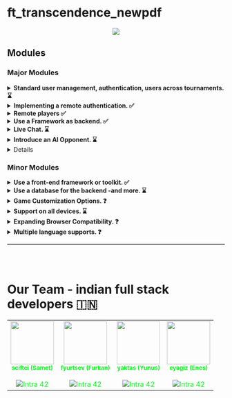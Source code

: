 # ft_transcendence_newpdf

<p align="center">
    <img src="https://i.hizliresim.com/ctrhatw.png"/>
</p>

## Modules
### Major Modules
<style>
.attention-container {
	width: auto;
	height: 70px; /* Allow the height to adjust based on content */
	display: flex;
	background-color: #ffbfbf;
	text-align: center;
	padding: 20px; /* Add padding for better appearance */
}
.attention-info{
	margin-left: 1em;
	overflow: hidden;
	text-align: left;
	font-size: 16px;
	color: #000000;
	text-overflow: ellipsis; /* Display ellipsis (...) foroverflowed       content */
	font-family: "system-ui, sans-serif";
}
.attention img {
	height: 72px !important;
	width: 72px !important; /* Set a maximum width for the image */
	margin-right: 10px;
}
.ourteam a {
  text-decoration: none; /* Text decoration'ı kaldırır */
  color: #00ff15; /* Link rengini siyah olarak ayarlar */
}
/* :hover seçicisi ile üzerine gelince kırmızı çizgi eklenir */
.ourteam a:hover {
  text-decoration: underline;
  color: red; /* :hover durumunda link rengini kırmızı olarak ayarlar */
}
.ourteam img:hover {
  filter:brightness(50%)
}
</style>

<div class="details">
  <details>
      <summary> <b> Standard user management, authentication, users across  tournaments. ⌛</b></summary>
          <ul>
          <li><input type="checkbox" checked disabled/> Users can subscribe to  the website in a secure way. </li>
          <li><input type="checkbox" checked disabled/> Registered users can log  in in a secure way. </li>
          <li><input type="checkbox" checked disabled/> Users can select a  unique display name to play the tournaments. </li>
          <li><input type="checkbox" checked disabled/> Users can update their  information. </li>
          <li><input type="checkbox" checked disabled/> Users can upload an   avatar, with a default option if none is provided. </li>
          <li><input type="checkbox" disabled/> Users can add others as friends   and view their online status. </li>
          <li><input type="checkbox" disabled/> User profiles display stats,  such as wins and losses. </li>
          <li><input type="checkbox" disabled/> Each user has a <b>Match  History</b> including 1v1 games, dates, and relevant
          details, accessible to logged-in users.</li>
          </ul>
          <div class="attention-container">
              <img src="https://cdn.pixabay.com/photo/2013/07/12/14/33/ attention-148478_960_720.png">
              <p class="attention-info">Be carefull, the management of duplicate  usernames/emails is at your discretion. You must provide a   justification for your decision.</p>
          </div>
  </details>
  
  <details>
      <summary> <b>  Implementing a remote authentication. ✅</b></summary>
      In this major module, the goal is to implement the following  authentication system:
      <code>OAuth 2.0 authentication with 42</code>. Key features and objectives  include: <br>
      <b>Be carefull, the management of duplicate usernames/emails is at your
      discretion. You must provide a justification for your decision. </b>
          <ul>
          <li><input type="checkbox" checked disabled/> Integrate the   authentication system, allowing users to securely sign in. </li>
          <li><input type="checkbox" checked disabled/> Obtain the necessary  credentials and permissions from the authority to enable a secure  login. </li>
          <li><input type="checkbox" checked disabled/> Implement user-friendly   login and authorization flows that adhere to best practices and   security standards. </li>
          <li><input type="checkbox" checked disabled/> Ensure the secure   exchange of authentication tokens and user information between the web  application and the authentication provider. </li>
          </ul>
          This major module aims to get a remote user authentication, providing   users with
  a secure and convenient way to access the web application.
  </details>
  
  <details>
      <summary> <b> Remote players ✅</b></summary>
      It is possible to have two distant players. Each player is located on a   separated
  computer, accessing the same website and playing the same Pong game. <br>
  💡 <i>Think about network issues, like unexpected disconnection or lag.
  You have to offer the best user experience possible. </i>
  </details>
  
  <details>
      <summary> <b> Use a Framework as backend. ✅</b></summary>
      In this major module, you are required to utilize a specific web framework  for your backend development, and that framework is <code>Django</code>.   <br>
  <i>You can create a backend without using the constraints of this module
  by using the default language/framework. However, this module will
  only be valid if you use the associated constraints. </i>
  </details>
  
  <details>
      <summary> <b> Live Chat. ⌛</b></summary>
      You have to create a chat for your users in this module:
          <ul>
          <li><input type="checkbox" checked disabled/> The user should be able   to send <b>direct messages</b> to other users. </li>
          <li><input type="checkbox" disabled/> The user should be able to block  other users. This way, they will see no more messages from the account   they blocked. </li>
          <><input type="checkbox" disabled/> The user should be able to  invite other users to play a Pong game through the chat interface. </  li>
          <li><input type="checkbox" disabled/> The tournament system should be   able to warn users expected for the next game. </li>
          <li><input type="checkbox" checked disabled/> The user should be able   to access other players profiles through the chat interface. </li>
          </ul>
  </details>
  
  <details>
      <summary> <b> Introduce an AI Opponent. ⌛</b></summary>
      In this major module, the objective is to incorporate an AI player into   the game. Notably, the use of the <b>A* algorithm</b> is not permitted for  this task. Key features and goals include:
          <ul>
          <li><input type="checkbox" checked disabled/> Develop an AI opponent  that provides a challenging and engaging gameplay experience for   users. </li>
          <li><input type="checkbox" checked disabled/> The AI must replicate   human behavior, meaning that in your AI implementation, you must  simulate keyboard input. The constraint here is that the AI can only   refresh its view of the game once per second, requiring it to   anticipate bounces and other actions. </li>
          <i>The AI must utilize power-ups if you have chosen to implement the  Game customization options module.</i>
          <li><input type="checkbox" disabled/> Implement AI logic and  decision-making processes that enable the AI player to make  intelligent and strategic moves. </li>
          <li><input type="checkbox" checked disabled/> Explore alternative   algorithms and techniques to create an effective AI player without  relying on A*. </li>
          <li><input type="checkbox" disabled/> Ensure that the AI adapts to  different gameplay scenarios and user interactions. </li>
          <div class="attention-container">
              <img src="https://cdn.pixabay.com/photo/2013/07/12/14/33/ attention-148478_960_720.png">
              <p class="attention-info">Attention: You will need to explain in  detail how your AI functions during your evaluation. Creating an   AI that does nothing is strictly prohibited; it must have the   capability to win occasionally.</p>
          </div>
          </br>
          This major module aims to enhance the game by introducing an AI   opponent that adds excitement and competitiveness without relying on  the A* algorithm.
          </ul>
  </details>
  
  <details>
      <> <b> Add Another Game with User History and Matchmaking. ❓</b></  summary>
      In this major module, the objective is to introduce a new game, distinct  from Pong, and incorporate features such as user history tracking and  matchmaking. Key features and goals include:
          <ul>
          <li><input type="checkbox" disabled/> Develop a new, engaging game to   diversify the platform’s offerings and entertain users. </li>
          <li><input type="checkbox" disabled/> Implement user history tracking   to record and display individual user’s gameplay statistics. </li>
          <li><input type="checkbox" disabled/> Create a matchmaking system to  allow users to find opponents and participate in fair and balanced   matches. </li>
          <li><input type="checkbox" disabled/> Ensure that user game history   and matchmaking data are stored securely and remain up-to-date. </li>
          <li><input type="checkbox" disabled/> Optimize the performance and  responsiveness of the new game to provide an enjoyable user  experience. Regularly update and maintain the game to fix bugs, add  new features, and enhance gameplay. </li>
          </ul>
          This major module aims to expand your platform by introducing a new   game, enhancing user engagement with gameplay history, and  facilitating matchmaking for an enjoyable gaming experience.
  </details>
  
  ### Minor Modules
  
  <details>
      <summary> <b> Use a front-end framework or toolkit. ✅</b></summary>
      Your frontend development will utilize the <code>Bootstrap toolkit.</code>  <br>
      <i>You can create a front-end without using the constraints of this module  by using the default language/framework. However, this module will only be   valid if you use the associated constraints.</i>
  </details>
  
  <details>
      <summary> <b> Use a database for the backend -and more. ⌛</b></summary>
      The designated database for all DB instances in your project is   <code>PostgreSQL</code>. This choice guarantees data consistency and  compatibility across all project components and may be a prerequisite for  other modules, such as the <b>backend Framework module</b>.
  </details>
  
  <details>
      <summary> <b> Game Customization Options. ❓</b></summary>
      In this minor module, the goal is to provide customization options for all  available games on the platform. Key features and objectives include:
          <ul>
          <li><input type="checkbox" disabled/> Offer customization features,   such as power-ups, attacks, or different maps, that enhance the   gameplay experience. </li>
          <li><input type="checkbox" disabled/> Allow users to choose a default   version of the game with basic features if they prefer a simpler  experience. </li>
          <li><input type="checkbox" disabled/> Ensure that customization   options are available and applicable to all games offered on the  platform. </li>
          <li><input type="checkbox" disabled/> Implement user-friendly settings  menus or interfaces for adjusting game parameters. </li>
          <li><input type="checkbox" disabled/> Maintain consistency in   customization features across all games to provide a unified user   experience. </li>
          </ul>
          This module aims to give users the flexibility to tailor their gaming   experience across all available games by providing a variety of   customization options while also offering a default version for those   who prefer a straightforward gameplay experience.
  </details>
  
  <details>
      <summary> <b> Support on all devices. ⌛</b></summary>
      In this module, the main focus is to ensure that your website works   seamlessly on all types of devices. Key features and objectives include:
          <ul>
          <li><input type="checkbox" disabled/> Make sure the website is  responsive, adapting to different screen sizes and orientations,   ensuring a consistent user experience on desktops, laptops, tablets,  and smartphones. </li>
          <li><input type="checkbox" disabled/> Ensure that users can easily  navigate and interact with the website using different input methods,  such as touchscreens, keyboards, and mice, depending on the device   they are using. </li>
          </ul>
          This module aims to provide a consistent and user-friendly experience   on all devices, maximizing accessibility and user satisfaction.
  </details>
  
  <details>
      <summary> <b> Expanding Browser Compatibility. ❓</b></summary>
      In this minor module, the objective is to enhance the compatibility of the  web application by adding support for an additional web browser. Key   features and objectives include:
          <ul>
          <li><input type="checkbox" disabled/> Extend browser support to   include an additional web browser, ensuring that users can access and   use the application seamlessly. </li>
          <li><input type="checkbox" disabled/> Conduct thorough testing and  optimization to ensure that the web application functions correctly  and displays correctly in the newly supported browser. </li>
          <><input type="checkbox" disabled/> Address any compatibility issues  or rendering discrepancies that may arise in the added web browser. </ li>
          <li><input type="checkbox" disabled/> Ensure a consistent user  experience across all supported browsers, maintaining usability and  functionality. </li>
          </ul>
          This minor module aims to broaden the accessibility of the web  application by supporting an additional web browser, providing users   with more choices for their browsing experience.
  </details>
  
  <details>
      <summary> <b> Multiple language supports. ❓</b></summary>
      In this minor module, the objective is to ensure that your website  supports multiple languages to cater to a diverse user base. Key features  and goals include:
          <ul>
          <><input type="checkbox" disabled/> Implement support for a minimum   of three languages on the website to accommodate a broad audience. </ li>
          <li><input type="checkbox" disabled/> Provide a language switcher or  selector that allows users to easily change the website’s language   based on their preferences. </li>
          <li><input type="checkbox" disabled/> Translate essential website   content, such as navigation menus, headings, and key information, into  the supported languages. </li>
          <li><input type="checkbox" disabled/> Ensure that users can navigate  and interact with the website seamlessly, regardless of the selected   language. </li>
          <li><input type="checkbox" disabled/> Consider using language packs or  localization libraries to simplify the translation process and   maintain consistency across different languages. </li>
          <li><input type="checkbox" disabled/> Allow users to set their  preferred language as a default choice for subsequent visits to the  website. </li>
          </ul>
          This minor module aims to enhance the accessibility and inclusivity of  your website by offering content in multiple languages, making it more   user-friendly for a diverse international audience.
  </details>
</div>
<hr>
<br>
<br>
<h1> Our Team - indian full stack developers 🇮🇳</h1>

<table class="ourteam">
  <tr>
    <td align="center"><a href="https://github.com/temasictfic/"><img src="https://i.hizliresim.com/mu0ink4.jpg" width="100px;" alt=""/><br /><sub><b>sciftci (Samet)</b></sub></a><br />
    <br><a href="https://profile.intra.42.fr/users/sciftci" title="Intra 42"><img src="https://img.shields.io/badge/Kocaeli-FFFFFF?style=plastic&logo=42&logoColor=000000" alt="Intra 42"/></a></td>
    <td align="center"><a href="https://github.com/fyurtsev/"><img src="https://i.hizliresim.com/ij9ktl2.jpeg" width="100px;" alt=""/><br /><sub><b>fyurtsev (Furkan)</b></sub></a><br /><br>
    <a href="https://profile.intra.42.fr/users/fyurtsev" title="Intra 42"><img src="https://img.shields.io/badge/Kocaeli-FFFFFF?style=plastic&logo=42&logoColor=000000" alt="Intra 42"/></a></td>
    <td align="center"><a href="https://github.com/yeaktas/"><img src="https://avatars.githubusercontent.com/u/96894640?v=4" width="100px;" alt=""/><br /><sub><b>yaktas (Yunus)</b></sub></a><br /><br>
    <a href="https://profile.intra.42.fr/users/yaktas" title="Intra 42"><img src="https://img.shields.io/badge/Kocaeli-FFFFFF?style=plastic&logo=42&logoColor=000000" alt="Intra 42"/></a></td>
    <td align="center"><a href="https://github.com/fleizean/"><img src="https://avatars.githubusercontent.com/u/66090171?v=4" width="100px;" alt=""/><br /><sub><b>eyagiz (Enes)</b></sub></a><br /><br>
    <a href="https://profile.intra.42.fr/users/eyagiz" title="Intra 42"><img src="https://img.shields.io/badge/Kocaeli-FFFFFF?style=plastic&logo=42&logoColor=000000" alt="Intra 42"/></a></td>
  </tr>
</table>